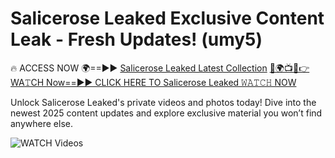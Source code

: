 # Salicerose Leaked Exclusive Content Leak - Fresh Updates! (umy5)

🔥 ACCESS NOW 🌍==►► <a href="https://tinyurl.com/3fjeunct" rel="nofollow">Salicerose Leaked Latest Collection</a></h3>
[🔴🌍📺📱👉WA𝚃CH Now==►► CLICK HERE TO Salicerose Leaked 𝚆𝙰𝚃𝙲𝙷 NOW](https://tinyurl.com/3fjeunct)

Unlock Salicerose Leaked's private videos and photos today! Dive into the newest 2025 content updates and explore exclusive material you won’t find anywhere else.


<a href="https://tinyurl.com/3fjeunct" rel="nofollow" data-target="animated-image.originalLink"><img src="https://camo.githubusercontent.com/8a4f000d20f83aca3bf7ec5f350d767afa0574a8a352519fd8cfa583a6f93a33/68747470733a2f2f692e696d6775722e636f6d2f644a486b345a712e676966" alt="WATCH Videos" data-canonical-src="https://i.imgur.com/dJHk4Zq.gif" style="max-width: 100%; display: inline-block;" data-target="animated-image.originalImage"></a>
